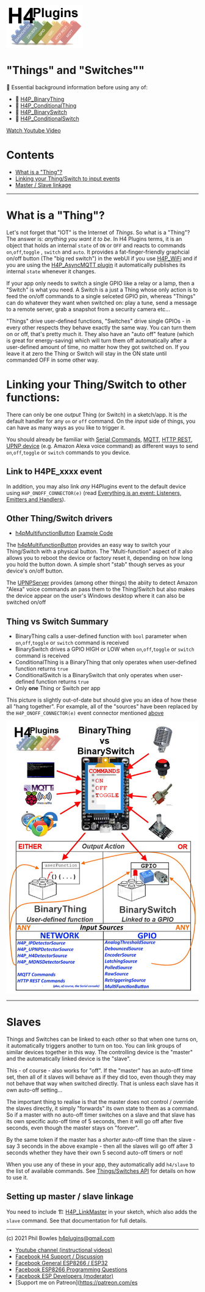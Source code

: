 ![H4P Flyer](../assets/GPIOLogo.jpg) 

# "Things" and "Switches""

:gem: Essential background information before using any of:

* :door: [H4P_BinaryThing](swings.md)
* :door: [H4P_ConditionalThing](swings.md)
* :door: [H4P_BinarySwitch](swings.md)
* :door: [H4P_ConditionalSwitch](swings.md)

[Watch Youtube Video](https://youtu.be/fLUKDAboAU8)

# Contents

* [What is a "Thing"?](#what-is-a-thing)
* [Linking your Thing/Switch to input events](#link-to-h4pe_xxxx-event)
* [Master / Slave linkage](#slaves)

---

# What is a "Thing"?

Let's not forget that "IOT" is the Internet of *Things*. So what is a "Thing"? The answer is: *anything you want it to be*. In H4 Plugins terms, it is an object that holds an internal `state` of `ON` or `OFF` and reacts to commands `on`,`off`,`toggle` , `switch` and `auto`. It provides a fat-finger-friendly graphcial on/off button (The "big red switch") in the webUI if you use [H4P_WiFi](h4wifi.md) and if you are using the  [H4P_AsyncMQTT plugin](h4mqtt.md) it automatically publishes its internal `state` whenever it changes.

If your app only needs to switch a single GPIO like a relay or a lamp, then a "Switch" is what you need. A Switch is a just a Thing whose only action is to feed the on/off commands to a single selceted GPIO pin, whereas "Things" can do whatever they want when switched on: play a tune, send a message to a remote server, grab a snapshot from a security camera etc...

"Things" drive user-defined functions, "Switches" drive single GPIOs - in every other respects they behave exactly the same way. You can turn them on or off, that's pretty much it. They also have an "auto off" feature (which is great for energy-saving) which will turn them off automatically after a user-defined amount of time, no matter how they got switched on. If you leave it at zero the Thing or Switch will stay in the ON state until commanded OFF in some other way.

# Linking your Thing/Switch to other functions:

There can only be one *output* Thing (or Switch) in a sketch/app. It is *the* default handler for any `on` or `off` command. On the *input* side of things, you can have as many ways as you like to trigger it.

You should already be familiar with [Serial Commands](ccc.md), [MQTT](h4mqtt.md), [HTTP REST](h4wifi.md), [UPNP device](upnp.md) (e.g. Amazon Alexa voice command) as different ways to send `on`,`off`,`toggle` or `switch` commands to you device.

## Link to H4PE_xxxx event

In addition, you may also link *any* H4Plugins event to the default device using `H4P_ONOFF_CONNECTOR(e)` (read [Everything is an event: Listeners, Emitters and Handlers](events.md)). 
## Other Thing/Switch drivers

* [h4pMultifunctionButton](basic.md#h4pmultifunctionbutton) [Example Code](../examples/XTRAS/H4P_SONOFF_Basic/H4P_SONOFF_Basic.ino)

The [h4pMultifunctionButton](basic.md#h4pmultifunctionbutton) provides an easy way to switch your Thing/Switch with a physical button. The "Multi-function" aspect of it also allows you to reboot the device or factory reset it, depending on how long you hold the button down. A simple short "stab" though serves as your device's on/off button.

The [UPNPServer](upnp.md) provides (among other things) the abiity to detect Amazon "Alexa" voice commands an pass them to the Thing/Switch but also makes the device appear on the user's Windows desktop where it can also be switched on/off 


## Thing vs Switch Summary

* BinaryThing calls a user-defined function with `bool` parameter when `on`,`off`,`toggle` or `switch` command is received
* BinarySwitch drives a GPIO HIGH or LOW when  `on`,`off`,`toggle` or `switch` command is received
* ConditionalThing is a BinaryThing that only operates when user-defined function returns `true`
* ConditionalSwitch is a BinarySwitch that only operates when user-defined function returns `true`
* Only **one** Thing or Switch per app

This picture is slightly out-of-date but should give you an idea of how these all "hang together". For example, all of the "sources" have been replaced by the `H4P_ONOFF_CONNECTOR(e)` event connector mentioned [above](#link-to-h4pe_xxxx-event)

![H4P Flyer](../assets/switchthing.jpg)

---

# Slaves

Things and Switches can be linked to each other so that when one turns on, it automatically triggers another to turn on too. You can link groups of similar devices together in this way. The controlling device is the "master" and the automatically linked device is the "slave".

This - of course - also works for "off". If the "master" has an auto-off time set, then all of it slaves will behave as if they did too, even though they may not behave that way when switched directly. That is unless each slave has it own auto-off setting...

The important thing to realise is that the master does not control / override the slaves directly, it simply "forwards" its own state to them as a command. So if a master with no auto-off timer switches on a slave and that slave has its own specific auto-off time of 5 seconds, then it will go off after five seconds, even though the master stays on "forever".

By the same token if the master has a *shorter* auto-off time than the slave - say 3 seconds in the above example - then all the slaves will go off after 3 seconds whether they have their own 5 second auto-off timers or not!

When you use any of these in your app, they automatically add `h4/slave` to the list of available commands. See [Things/Switches API](swings.md) for details on how to use it.

## Setting up master / slave linkage

You need to include :building_construction: [H4P_LinkMaster](h4plink.md) in your sketch, which also adds the `slave` command. See that documentation for full details.

---

(c) 2021 Phil Bowles h4plugins@gmail.com

* [Youtube channel (instructional videos)](https://www.youtube.com/channel/UCYi-Ko76_3p9hBUtleZRY6g)
* [Facebook H4  Support / Discussion](https://www.facebook.com/groups/444344099599131/)
* [Facebook General ESP8266 / ESP32](https://www.facebook.com/groups/2125820374390340/)
* [Facebook ESP8266 Programming Questions](https://www.facebook.com/groups/esp8266questions/)
* [Facebook ESP Developers (moderator)](https://www.facebook.com/groups/ESP8266/)
* [Support me on Patreon](https://patreon.com/es